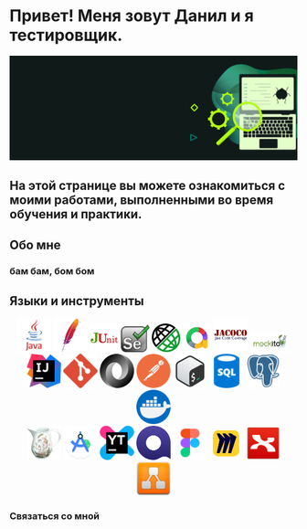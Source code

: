 
# Привет! Меня зовут Данил и я тестировщик. 

![Header](https://github.com/FixStress/fixStress/blob/main/assets/qa-testing-header1.png)

## На этой странице вы можете ознакомиться с моими работами, выполненными во время обучения и практики.

## Обо мне
### бам бам, бом бом

## Языки и инструменты

<div style="text-align: center;">
    <img src="https://github.com/FixStress/fixStress/blob/main/assets/java-logo.png" title="Java" width="60"/>
    <img src="https://github.com/FixStress/fixStress/blob/main/assets/maven-logo.png" title="Maven" width="60"/>
    <img src="https://github.com/FixStress/fixStress/blob/main/assets/junit-logo.png" title="JUnit" width="50"/>
    <img src="https://github.com/FixStress/fixStress/blob/main/assets/selenium-logo.png" title="Selenium" width="50"/>
    <img src="https://github.com/FixStress/fixStress/blob/main/assets/rest-assured-logo.png" title="REST Assured" width="50"/>
    <img src="https://github.com/FixStress/fixStress/blob/main/assets/allure-logo.png" title="Allure" width="50"/>
    <img src="https://github.com/FixStress/fixStress/blob/main/assets/jacoco-logo.png" title="Jacoco" width="60"/>
    <img src="https://github.com/FixStress/fixStress/blob/main/assets/mock-logo.png" title="Mockito" width="70"/>
</div>

<div style="text-align: center;">
    <img src="https://github.com/FixStress/fixStress/blob/main/assets/intellijidea-logo.png" title="IntellijIDEA" width="60"/>
    <img src="https://github.com/FixStress/fixStress/blob/main/assets/git-logo.png" title="Git" width="60"/>
    <img src="https://github.com/FixStress/fixStress/blob/main/assets/json-logo.png" title="JSON" width="60"/>
    <img src="https://github.com/FixStress/fixStress/blob/main/assets/postman-logo.png" title="Postman" width="60"/>
    <img src="https://github.com/FixStress/fixStress/blob/main/assets/bash-logo.png" title="Bash" width="60"/>
    <img src="https://github.com/FixStress/fixStress/blob/main/assets/sql-logo.png" title="SQL" width="60"/>
    <img src="https://github.com/FixStress/fixStress/blob/main/assets/postgresql-logo.png" title="PostgreSQL" width="60"/>
    <img src="https://github.com/FixStress/fixStress/blob/main/assets/docker-logo.png" title="Docker" width="60"/>
</div>

<div style="text-align: center;">
    <img src="https://github.com/FixStress/fixStress/blob/main/assets/charles-logo.png" title="Charles" width="60"/>
    <img src="https://github.com/FixStress/fixStress/blob/main/assets/android-studio-logo.png" title="Android Studio" width="60"/>
    <img src="https://github.com/FixStress/fixStress/blob/main/assets/youtrack-logo.png" title="YouTrack" width="60"/>
    <img src="https://github.com/FixStress/fixStress/blob/main/assets/qase-logo.png" title="Qase" width="60"/>
    <img src="https://github.com/FixStress/fixStress/blob/main/assets/figma-logo.png" title="Figma" width="60"/>
    <img src="https://github.com/FixStress/fixStress/blob/main/assets/miro-logo.png" title="Miro" width="60"/>
    <img src="https://github.com/FixStress/fixStress/blob/main/assets/xmind-logo.png" title="Xmind" width="60"/>
    <img src="https://github.com/FixStress/fixStress/blob/main/assets/drawio-logo.png" title="draw.io" width="60"/>
</div>


### Связаться со мной          
          


